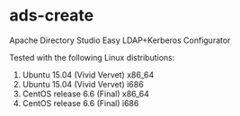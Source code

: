 # ads-create
Apache Directory Studio Easy LDAP+Kerberos Configurator

Tested with the following Linux distributions:

1. Ubuntu 15.04 (Vivid Vervet) x86_64
2. Ubuntu 15.04 (Vivid Vervet) i686
3. CentOS release 6.6 (Final) x86_64
4. CentOS release 6.6 (Final) i686

